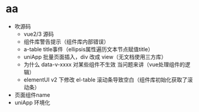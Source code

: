 # aa

- 吹源码
  - vue2/3 源码
  - 组件库警告提示（组件库内部错误）
  - a-table title事件（ellipsis属性遍历文本节点赋值title）
  - uniApp 批量页面插入，div 改成 view（无文档使用三方库）
  - 为什么 data-v-xxxx 对某些组件不生效 当问题来讲（vue处理组件的逻辑）
  - elementUI v2 下修改 el-table 滚动条导致空白（组件库初始化获取了滚动条）
- 页面组件name
- uniApp 环境化
